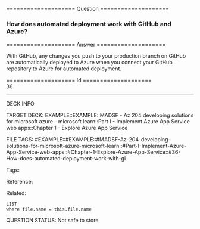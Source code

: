 ==================== Question ====================  

### How does automated deployment work with GitHub and Azure?  

==================== Answer ====================  

With GitHub, any changes you push to your production branch on GitHub are automatically deployed to Azure when you connect your GitHub repository to Azure for automated deployment.

==================== Id ====================  
36

---

DECK INFO

TARGET DECK: EXAMPLE::EXAMPLE::MADSF - Az 204 developing solutions for microsoft azure - microsoft learn::Part I - Implement Azure App Service web apps::Chapter 1 - Explore Azure App Service

FILE TAGS: #EXAMPLE::#EXAMPLE::#MADSF-Az-204-developing-solutions-for-microsoft-azure-microsoft-learn::#Part-I-Implement-Azure-App-Service-web-apps::#Chapter-1-Explore-Azure-App-Service::#36-How-does-automated-deployment-work-with-gi

Tags:

Reference:

Related:

```dataview
LIST
where file.name = this.file.name
```

QUESTION STATUS: Not safe to store

